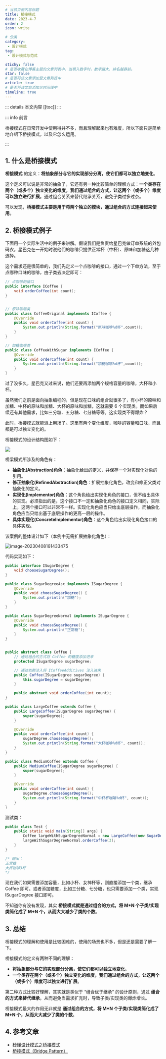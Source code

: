 ```yaml
---
# 当前页面内容标题
title: 桥接模式
date: 2023-4-7
order: 2
icon: write

# 分类
category:
 - 设计模式
tag:
 - 设计模式与范式

sticky: false
# 是否收藏在博客主题的文章列表中，当填入数字时，数字越大，排名越靠前。
star: false
# 是否将该文章添加至文章列表中
article: true
# 是否将该文章添加至时间线中
timeline: true
---
```



::: details 本文内容
[[toc]]
:::

::: info 前言

桥接模式在日常开发中使用得并不多，而且理解起来也有难度，所以下面只是简单地介绍下桥接模式，以及它怎么运用。

:::

## 1. 什么是桥接模式

**桥接模式** 的定义：**将抽象部分与它的实现部分分离，使它们都可以独立地变化**。

这个定义可以说是非常的抽象了，它还有另一种比较简单的理解方式：**一个类存在两个（或多个）独立变化的维度，我们通过组合的方式，让这两个（或多个）维度可以独立进行扩展**。通过组合关系来替代继承关系，避免子类过多过杂。

可以发现，**桥接模式主要是用于将两个独立的模块，通过组合的方式连接起来使用**。

## 2. 桥接模式例子

下面用一个实际生活中的例子来讲解。假设我们是负责给星巴克做订单系统的外包码农，星巴克在一开始时说他们的咖啡只提供正常杯（中杯）、原味和加糖这几种选择。

这个需求还是很简单的，我们先定义一个点咖啡的接口，通过一个下单方法，至于点哪种口味的咖啡，由子类去决定即可：

```java
// 点咖啡的接口
public interface ICoffee {
    void orderCoffee(int count);
}


// 原味咖啡类
public class CoffeeOriginal implements ICoffee {
    @Override
    public void orderCoffee(int count) {
        System.out.println(String.format("原味咖啡%d杯",count));
    }
}

// 加糖咖啡类
public class CoffeeWithSugar implements ICoffee {
    @Override
    public void orderCoffee(int count) {
        System.out.println(String.format("加糖咖啡%d杯",count));
    }
}
```

过了没多久，星巴克又过来说，他们还要再添加两个规格容量的咖啡，大杯和小杯。

虽然我们之前是面向抽象编程的，但是现在口味的组合就很多了，有小杯的原味和加糖、中杯的原味和加糖、大杯的原味和加糖，这就需要 6 个实现类。而如果后续还有其他需求，比如三分糖、五分糖、七分糖等等。这实现类不得爆炸？

此时，桥接模式就能派上用场了。这里有两个变化维度，咖啡的容量和口味，而且都是可以独立变化的。

桥接模式的设计结构图如下：

![](https://run-notes.oss-cn-beijing.aliyuncs.com/notes/202304081627646.png)

桥梁模式所涉及的角色有：

- **抽象化(Abstraction)角色**：抽象化给出的定义，并保存一个对实现化对象的引用。
- **修正抽象化(RefinedAbstraction)角色**：扩展抽象化角色，改变和修正父类对抽象化的定义。
- **实现化(Implementor)角色**：这个角色给出实现化角色的接口，但不给出具体的实现。必须指出的是，这个接口不一定和抽象化角色的接口定义相同，实际上，这两个接口可以非常不一样。实现化角色应当只给出底层操作，而抽象化角色应当只给出基于底层操作的更高一层的操作。
- **具体实现化(ConcreteImplementor)角色**：这个角色给出实现化角色接口的具体实现。

该案例的整体设计如下（本例中无需扩展抽象化角色）：

![image-20230408161433475](https://run-notes.oss-cn-beijing.aliyuncs.com/notes/202304081627611.png)

代码实现如下：

```java
public interface ISugarDegree {
    void chooseSugarDegree();
}

public class SugarDegreeAsc implements ISugarDegree {
    @Override
    public void chooseSugarDegree() {
        System.out.println("加糖");
    }
}

public class SugarDegreeNormal implements ISugarDegree {
    @Override
    public void chooseSugarDegree() {
        System.out.println("正常糖");
    }
}


public abstract class Coffee {
    // 通过组合的方式将 Coffee 的糖度添加进来
    protected ISugarDegree sugarDegree;

    // 通过依赖注入将 ICoffeeAdditives 注入进来
    public Coffee(ISugarDegree sugarDegree) {
        this.sugarDegree = sugarDegree;
    }

    public abstract void orderCoffee(int count);
}

public class LargeCoffee extends Coffee {
    public LargeCoffee(ISugarDegree sugarDegree) {
        super(sugarDegree);
    }

    @Override
    public void orderCoffee(int count) {
        sugarDegree.chooseSugarDegree();
        System.out.println(String.format("大杯咖啡%d杯", count));
    }
}

public class MediumCoffee extends Coffee {
    public MediumCoffee(ISugarDegree sugarDegree) {
        super(sugarDegree);
    }

    @Override
    public void orderCoffee(int count) {
        sugarDegree.chooseSugarDegree();
        System.out.println(String.format("中杯杯咖啡%d杯", count));
    }
}
```

测试类：

```java
public class Test {
    public static void main(String[] args) {
        Coffee largeWithSugarDegreeNormal = new LargeCoffee(new SugarDegreeNormal());
        largeWithSugarDegreeNormal.orderCoffee(3);
    }
}

/* 输出：
正常糖
大杯咖啡3杯
*/
```

现在我们如果需要添加容量，比如小杯、女神杯等，则直接添加一个类，继承 Coffee 即可。或者添加糖度，比如三分糖、七分糖，也只需要添加一个类，实现 ISugarDegree 接口即可。

不知道你有没有发现，其实 **桥接模式就是通过组合的方式，将 M*N 个子类/实现类简化成了 M+N 个，从而大大减少了类的个数**。

## 3. 总结

桥接模式的理解和使用是比较困难的，使用的场景也不多，但是还是需要了解一下。

桥接模式的定义有两种不同的理解：

- **将抽象部分与它的实现部分分离，使它们都可以独立地变化**。
- **一个类存在两个（或多个）独立变化的维度，我们通过组合的方式，让这两个（或多个）维度可以独立进行扩展**。

第二种方式比较好理解，其实就是类似于 “组合优于继承” 的设计原则，通过 **组合的方式来替代继承**，从而避免当需求扩充时，导致子类/实现类的爆炸增长。

桥接模式最大的作用无非就是 **通过组合的方式，将 M*N 个子类/实现类简化成了 M+N 个，从而大大减少了类的个数**。

## 4. 参考文章

- [秒懂设计模式之桥接模式](https://zhuanlan.zhihu.com/p/58903776)
- [桥接模式（Bridge Pattern）](https://blog.csdn.net/weixin_39296283/article/details/104953668)



